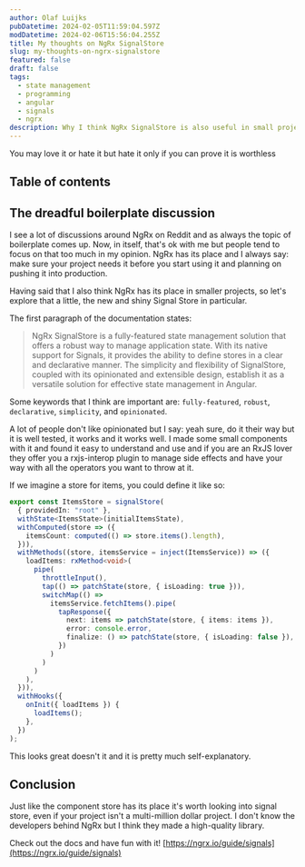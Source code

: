 ```yaml
---
author: Olaf Luijks
pubDatetime: 2024-02-05T11:59:04.597Z
modDatetime: 2024-02-06T15:56:04.255Z
title: My thoughts on NgRx SignalStore
slug: my-thoughts-on-ngrx-signalstore
featured: false
draft: false
tags:
  - state management
  - programming
  - angular
  - signals
  - ngrx
description: Why I think NgRx SignalStore is also useful in small projects
---
```


You may love it or hate it but hate it only if you can prove it is worthless

## Table of contents

## The dreadful boilerplate discussion

I see a lot of discussions around NgRx on Reddit and as always the topic of boilerplate comes up. Now, in itself, that's ok with me but people tend to focus on that too much in my opinion. NgRx has its place and I always say: make sure your project needs it before you start using it and planning on pushing it into production.

Having said that I also think NgRx has its place in smaller projects, so let's explore that a little, the new and shiny Signal Store in particular.

The first paragraph of the documentation states:

> NgRx SignalStore is a fully-featured state management solution that offers a robust way to manage application state. With its native support for Signals, it provides the ability to define stores in a clear and declarative manner. The simplicity and flexibility of SignalStore, coupled with its opinionated and extensible design, establish it as a versatile solution for effective state management in Angular.

Some keywords that I think are important are: `fully-featured`, `robust`, `declarative`, `simplicity`, and `opinionated`.

A lot of people don't like opinionated but I say: yeah sure, do it their way but it is well tested, it works and it works well. I made some small components with it and found it easy to understand and use and if you are an RxJS lover they offer you a rxjs-interop plugin to manage side effects and have your way with all the operators you want to throw at it.

If we imagine a store for items, you could define it like so:

```ts
export const ItemsStore = signalStore(
  { providedIn: "root" },
  withState<ItemsState>(initialItemsState),
  withComputed(store => ({
    itemsCount: computed(() => store.items().length),
  })),
  withMethods((store, itemsService = inject(ItemsService)) => ({
    loadItems: rxMethod<void>(
      pipe(
        throttleInput(),
        tap(() => patchState(store, { isLoading: true })),
        switchMap(() =>
          itemsService.fetchItems().pipe(
            tapResponse({
              next: items => patchState(store, { items: items }),
              error: console.error,
              finalize: () => patchState(store, { isLoading: false }),
            })
          )
        )
      )
    ),
  })),
  withHooks({
    onInit({ loadItems }) {
      loadItems();
    },
  })
);
```

This looks great doesn't it and it is pretty much self-explanatory.

## Conclusion

Just like the component store has its place it's worth looking into signal store, even if your project isn't a multi-million dollar project. I don't know the developers behind NgRx but I think they made a high-quality library.

Check out the docs and have fun with it! [https://ngrx.io/guide/signals](https://ngrx.io/guide/signals)
